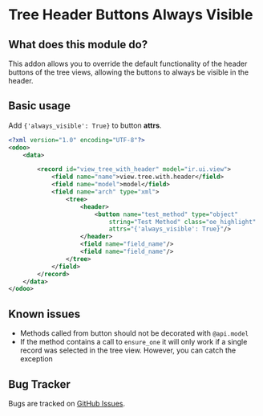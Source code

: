 # Tree Header Buttons Always Visible

## What does this module do?

This addon allows you to override the default functionality of the header buttons of the tree views, allowing the buttons to always be visible in the header.

## Basic usage

Add `{'always_visible': True}` to button **attrs**.

```xml
<?xml version="1.0" encoding="UTF-8"?>
<odoo>
    <data>

        <record id="view_tree_with_header" model="ir.ui.view">
            <field name="name">view.tree.with.header</field>
            <field name="model">model</field>
            <field name="arch" type="xml">
                <tree>
                    <header>
                        <button name="test_method" type="object"
                            string="Test Method" class="oe_highlight"
                            attrs="{'always_visible': True}"/>
                    </header>
                    <field name="field_name"/>
                    <field name="field_name"/>
                </tree>
            </field>
        </record>
    </data>
</odoo>
```

## Known issues

- Methods called from button should not be decorated with `@api.model`
- If the method contains a call to `ensure_one` it will only work if a single record was selected in the tree view. However, you can catch the exception

## Bug Tracker

Bugs are tracked on [GitHub Issues][0].

[0]: https://github.com/Tlki/web_tree_header_buttons_always_visible/issues
